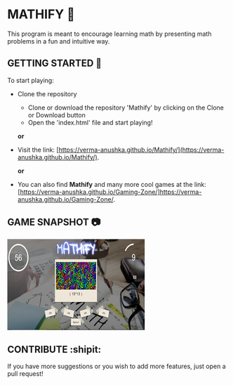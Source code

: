 # MATHIFY :1234:
This program is meant to encourage learning math by presenting math problems in a fun and intuitive way.

## GETTING STARTED :pencil:
To start playing:
  - Clone the repository 
    - Clone or download the repository 'Mathify' by clicking on the Clone or Download button
    - Open the 'index.html' file and start playing!
    
    **or**

  - Visit the link: [https://verma-anushka.github.io/Mathify/](https://verma-anushka.github.io/Mathify/).
    
    **or**

- You can also find **Mathify** and many more cool games at the link: 
  [https://verma-anushka.github.io/Gaming-Zone/]https://verma-anushka.github.io/Gaming-Zone/.


## GAME SNAPSHOT :camera:
![Mathify](/mathify.png)


## CONTRIBUTE :shipit:
If you have more suggestions or you wish to add more features, just open a pull request!


